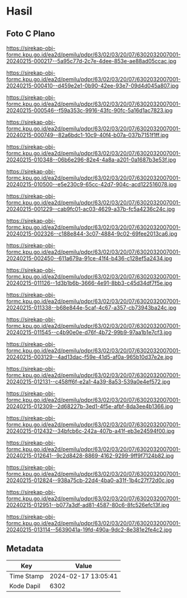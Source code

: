 # Hasil

## Foto C Plano

https://sirekap-obj-formc.kpu.go.id/ea2d/pemilu/pdpr/63/02/03/20/07/6302032007001-20240215-000217--5a95c77d-2c7e-4dee-853e-ae88ad05ccac.jpg

https://sirekap-obj-formc.kpu.go.id/ea2d/pemilu/pdpr/63/02/03/20/07/6302032007001-20240215-000410--d459e2e1-0b90-42ee-93e7-09d4d045a807.jpg

https://sirekap-obj-formc.kpu.go.id/ea2d/pemilu/pdpr/63/02/03/20/07/6302032007001-20240215-000546--f59a353c-9916-43fc-90fc-5a16d1ac7823.jpg

https://sirekap-obj-formc.kpu.go.id/ea2d/pemilu/pdpr/63/02/03/20/07/6302032007001-20240215-000749--82a6bdc1-10c9-40f4-b07a-037b7151f1ff.jpg

https://sirekap-obj-formc.kpu.go.id/ea2d/pemilu/pdpr/63/02/03/20/07/6302032007001-20240215-010348--06b6e296-82e4-4a8a-a201-0a1687b3e53f.jpg

https://sirekap-obj-formc.kpu.go.id/ea2d/pemilu/pdpr/63/02/03/20/07/6302032007001-20240215-010500--e5e230c9-65cc-42d7-904c-acd122516078.jpg

https://sirekap-obj-formc.kpu.go.id/ea2d/pemilu/pdpr/63/02/03/20/07/6302032007001-20240215-001229--cab9fc01-ac03-4629-a37b-fc5a4236c24c.jpg

https://sirekap-obj-formc.kpu.go.id/ea2d/pemilu/pdpr/63/02/03/20/07/6302032007001-20240215-002326--c188e844-3c07-4884-9c02-69fee2013ca6.jpg

https://sirekap-obj-formc.kpu.go.id/ea2d/pemilu/pdpr/63/02/03/20/07/6302032007001-20240215-002450--611a679a-91ce-41f4-b436-c128ef5a2434.jpg

https://sirekap-obj-formc.kpu.go.id/ea2d/pemilu/pdpr/63/02/03/20/07/6302032007001-20240215-011126--1d3b1b6b-3666-4e91-8bb3-c45d34df7f5e.jpg

https://sirekap-obj-formc.kpu.go.id/ea2d/pemilu/pdpr/63/02/03/20/07/6302032007001-20240215-011338--b68e844e-5caf-4c67-a357-cb73943ba24c.jpg

https://sirekap-obj-formc.kpu.go.id/ea2d/pemilu/pdpr/63/02/03/20/07/6302032007001-20240215-011545--c4b90e0e-d76f-4b72-99b9-97aa1b1e7cf3.jpg

https://sirekap-obj-formc.kpu.go.id/ea2d/pemilu/pdpr/63/02/03/20/07/6302032007001-20240215-003129--4ad13dac-f59e-41d5-af0a-965b10d37e2e.jpg

https://sirekap-obj-formc.kpu.go.id/ea2d/pemilu/pdpr/63/02/03/20/07/6302032007001-20240215-012131--c458ff6f-e2a1-4a39-8a53-539a0e4ef572.jpg

https://sirekap-obj-formc.kpu.go.id/ea2d/pemilu/pdpr/63/02/03/20/07/6302032007001-20240215-012309--2d68227b-3ed1-4f5e-afbf-8da3ee4b1366.jpg

https://sirekap-obj-formc.kpu.go.id/ea2d/pemilu/pdpr/63/02/03/20/07/6302032007001-20240215-012432--34bfcb6c-242a-407b-a41f-eb3e24594f00.jpg

https://sirekap-obj-formc.kpu.go.id/ea2d/pemilu/pdpr/63/02/03/20/07/6302032007001-20240215-012641--9c2d8428-8869-4162-9299-9ff9f7124b82.jpg

https://sirekap-obj-formc.kpu.go.id/ea2d/pemilu/pdpr/63/02/03/20/07/6302032007001-20240215-012824--938a75cb-22d4-4ba0-a31f-1b4c27f72d0c.jpg

https://sirekap-obj-formc.kpu.go.id/ea2d/pemilu/pdpr/63/02/03/20/07/6302032007001-20240215-012951--b077a3df-ad81-4587-80c6-8fc526efc13f.jpg

https://sirekap-obj-formc.kpu.go.id/ea2d/pemilu/pdpr/63/02/03/20/07/6302032007001-20240215-013114--5639041a-19fd-490a-9dc2-8e381e2fe4c2.jpg


## Metadata

| Key        | Value               |
| ---------- | ------------------- |
| Time Stamp | 2024-02-17 13:05:41 |
| Kode Dapil | 6302                |



